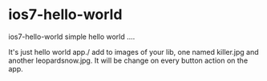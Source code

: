 ios7-hello-world
================

ios7-hello-world simple hello world .... 


It's just hello world app./ 
add to images of your lib, one named killer.jpg and another leopardsnow.jpg. It will be change on every 
button action on the app. 


